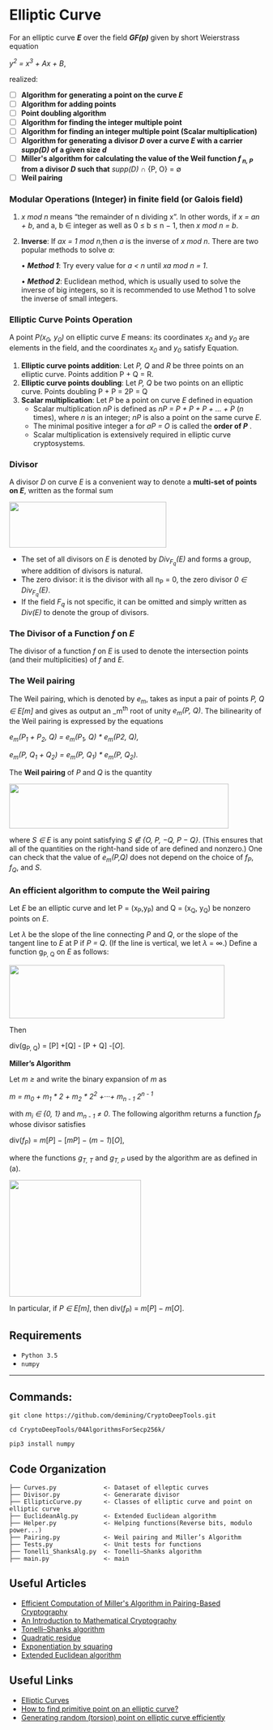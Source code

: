 # Elliptic Curve

For an elliptic curve **_E_** over the field **_GF(p)_** given by short Weierstrass equation

 _y<sup>2</sup> = x<sup>3</sup> + Ax + B_,
 
realized:

- [ ] **Algorithm for generating a point on the curve _E_**
- [ ] **Algorithm for adding points**
- [ ] **Point doubling algorithm**
- [ ] **Algorithm for finding the integer multiple point**
- [ ] **Algorithm for finding an integer multiple point (Scalar multiplication)**
- [ ] **Algorithm for generating a divisor _D_ over a curve _E_ with a carrier _supp(D)_ of a given size _d_**
- [ ] **Miller's algorithm for calculating the value of the Weil function _f<sub> n, P</sub>_ from a divisor _D_ such that** _supp(D)_ ∩ {P, O} = ∅
- [ ] **Weil pairing**
 
 ### Modular Operations (Integer) in finite field (or Galois field) 
 
 1. _x mod n_ means “the remainder of n dividing x”. In other words, if _x = an + b_, and a, b ∈ integer as well as 0 ≤ b ≤ n − 1, then _x mod n = b_.
 2. **Inverse**: If _ax = 1 mod n_,then _a_ is the inverse of _x mod n_. There are two popular methods to solve _a_:

    • _**Method 1**_: Try every value for _a < n_ until _xa mod n = 1_.
   
    • _**Method 2**_: Euclidean method, which is usually used to solve the inverse of big integers, so it is recommended to use Method 1 to solve the inverse of small integers. 

### Elliptic Curve Points Operation

A point _P(x<sub>0</sub>, y<sub>0</sub>)_ on elliptic curve _E_ means: its coordinates _x<sub>0</sub>_ and _y<sub>0</sub>_ are elements in the field, and the coordinates _x<sub>0</sub>_ and _y<sub>0</sub>_ satisfy Equation.

1. **Elliptic curve points addition**:
Let _P, Q_ and _R_ be three points on an elliptic curve. Points addition P + Q = R.
2. **Elliptic curve points doubling**:
Let _P, Q_ be two points on an elliptic curve. Points doubling P + P = 2P = Q
3. **Scalar multiplication**: Let _P_ be a point on curve _E_ defined in equation
   - Scalar multiplication _nP_ is defined as _nP = P + P + P + ... + P_ (_n_ times), where _n_ is an integer; _nP_ is also a point on the same curve _E_.
   - The minimal positive integer a for _aP = O_ is called the **order of _P_** .
   - Scalar multiplication is extensively required in elliptic curve cryptosystems.
   
### Divisor 

A divisor _D_ on curve _E_ is a convenient way to denote a **multi-set of points on _E_**, written as the formal sum

<img src="https://github.com/demining/CryptoDeepTools/blob/main/04AlgorithmsForSecp256k/img/Divisor.png" width="310" height="90,7">

- The set of all divisors on _E_ is denoted by _Div<sub>F<sub>q</sub></sub>(E)_ and forms a group, where addition of divisors is natural.
- The zero divisor: it is the divisor with all n<sub>P</sub> = 0, the zero divisor _0 ∈ Div<sub>F<sub>q</sub></sub>(E)_.
- If the field _F<sub>q</sub>_ is not specific, it can be omitted and simply written as _Div(E)_
to denote the group of divisors.

### The Divisor of a Function _f_ on _E_

The divisor of a function _f_ on _E_ is used to denote the intersection points (and their multiplicities) of _f_ and _E_.

### The Weil pairing


The Weil pairing, which is denoted by _e<sub>m</sub>_, takes as input a pair of points _P, Q ∈ E[m]_ and gives as output an _m<sup>th</sup> root of unity _e<sub>m</sub>(P, Q)_. The bilinearity of the Weil pairing is expressed by the equations

_e<sub>m</sub>(P<sub>1</sub> + P<sub>2</sub>, Q) = e<sub>m</sub>(P<sub>1</sub>, Q) * e<sub>m</sub>(P<sub></sub>2, Q),_

_e<sub>m</sub>(P, Q<sub>1</sub> + Q<sub>2</sub>) = e<sub>m</sub>(P, Q<sub>1</sub>) * e<sub>m</sub>(P, Q<sub>2</sub>)._

The **Weil pairing** of _P_ and _Q_ is the quantity

<img src="https://github.com/demining/CryptoDeepTools/blob/main/04AlgorithmsForSecp256k/img/Weil%20formula.png" width="433" height="88">

where _S ∈ E_ is any point satisfying _S ∉ {O, P, −Q, P − Q}_. (This ensures that all of the quantities on the right-hand side of are defined and nonzero.) One can check that the value of _e<sub>m</sub>(P,Q)_ does not depend on the choice of _f<sub>P</sub>_, _f<sub>Q</sub>_, and _S_.

### An efficient algorithm to compute the Weil pairing

Let _E_ be an elliptic curve and let P = (x<sub>P</sub>,y<sub>P</sub>) and Q = (x<sub>Q</sub>, y<sub>Q</sub>) be nonzero points on _E_.

Let _λ_ be the slope of the line connecting _P_ and _Q_, or the slope of the tangent line to _E_ at P if _P = Q_. (If the line is vertical, we let _λ_ = ∞.) Define a function g<sub>P, Q</sub> on _E_ as follows:

<img src="https://github.com/demining/CryptoDeepTools/blob/main/04AlgorithmsForSecp256k/img/g(P%2CQ).png" width="425" height="105">

Then 

div(g<sub>P, Q</sub>) = [P] +[Q] - [P + Q] -[_O_].

**Miller’s Algorithm**

Let _m ≥_ and write the binary expansion of _m_ as

_m = m<sub>0</sub> + m<sub>1</sub> * 2 + m<sub>2</sub> * 2<sup>2</sup> +···+ m<sub>n - 1</sub> 2<sup>n - 1</sup>_

with _m<sub>i</sub> ∈ {0, 1}_ and _m<sub>n - 1</sub> ≠ 0_. The following algorithm returns a function _f<sub>P</sub>_ whose divisor satisfies

div(_f<sub>P</sub>_) = _m_[_P_] − [_mP_] − (_m − 1_)[_O_],

where the functions _g<sub>T, T</sub>_ and _g<sub>T, P</sub>_ used by the algorithm are as defined in (a).

<img src="https://github.com/demining/CryptoDeepTools/blob/main/04AlgorithmsForSecp256k/img/Miller’s%20Algorithm.png" width="260" height="230">

In particular, if _P ∈ E[m]_, then div(_f<sub>P</sub>_) = _m_[_P_] − _m_[_O_].

## Requirements

- `Python 3.5`
- `numpy`

---

## Commands:

    git clone https://github.com/demining/CryptoDeepTools.git
    
    cd CryptoDeepTools/04AlgorithmsForSecp256k/
    
    pip3 install numpy



## Code Organization

    ├── Curves.py             <- Dataset of elleptic curves
    ├── Divisor.py            <- Generarate divisor
    ├── EllipticCurve.py      <- Classes of elliptic curve and point on elliptic curve
    ├── EuclideanAlg.py       <- Extended Euclidean algorithm
    ├── Helper.py             <- Helping functions(Reverse bits, modulo power...) 
    ├── Pairing.py            <- Weil pairing and Miller’s Algorithm
    ├── Tests.py              <- Unit tests for functions
    ├── Tonelli_ShanksAlg.py  <- Tonelli–Shanks algorithm
    ├── main.py               <- main
    
## Useful Articles

- [Efficient Computation of Miller's Algorithm in Pairing-Based Cryptography](https://scholar.uwindsor.ca/cgi/viewcontent.cgi?article=7026&context=etd)
- [An Introduction to Mathematical Cryptography](http://citeseerx.ist.psu.edu/viewdoc/download?doi=10.1.1.182.9999&rep=rep1&type=pdf)
- [Tonelli–Shanks algorithm](https://en.wikipedia.org/wiki/Tonelli–Shanks_algorithm)
- [Quadratic residue](https://en.wikipedia.org/wiki/Quadratic_residue)
- [Exponentiation by squaring](https://en.wikipedia.org/wiki/Exponentiation_by_squaring)
- [Extended Euclidean algorithm](https://en.wikipedia.org/wiki/Extended_Euclidean_algorithm)

## Useful Links

- [Elliptic Curves](https://www.desmos.com/calculator/ialhd71we3)
- [How to find primitive point on an elliptic curve?](https://math.stackexchange.com/questions/866829/how-to-find-primitive-point-on-an-elliptic-curve)
- [Generating random (torsion) point on elliptic curve efficiently](https://math.stackexchange.com/questions/3075947/generating-random-torsion-point-on-elliptic-curve-efficiently)
